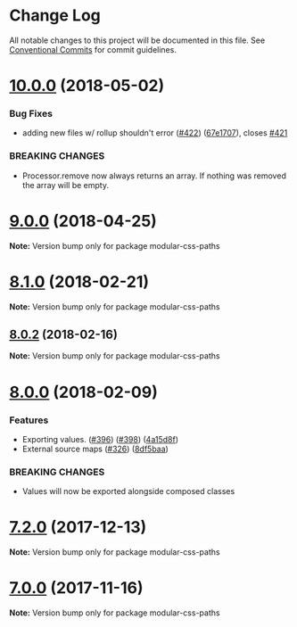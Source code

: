 # Change Log

All notable changes to this project will be documented in this file.
See [Conventional Commits](https://conventionalcommits.org) for commit guidelines.

<a name="10.0.0"></a>
# [10.0.0](https://github.com/tivac/modular-css/compare/v9.0.0...v10.0.0) (2018-05-02)


### Bug Fixes

* adding new files w/ rollup shouldn't error ([#422](https://github.com/tivac/modular-css/issues/422)) ([67e1707](https://github.com/tivac/modular-css/commit/67e1707)), closes [#421](https://github.com/tivac/modular-css/issues/421)


### BREAKING CHANGES

* Processor.remove now always returns an array. If
nothing was removed the array will be empty.





<a name="9.0.0"></a>
# [9.0.0](https://github.com/tivac/modular-css/compare/v8.2.0...v9.0.0) (2018-04-25)

**Note:** Version bump only for package modular-css-paths





<a name="8.1.0"></a>
# [8.1.0](https://github.com/tivac/modular-css/compare/v8.0.3...v8.1.0) (2018-02-21)




**Note:** Version bump only for package modular-css-paths

<a name="8.0.2"></a>
## [8.0.2](https://github.com/tivac/modular-css/compare/v8.0.0...v8.0.2) (2018-02-16)




**Note:** Version bump only for package modular-css-paths

<a name="8.0.0"></a>
# [8.0.0](https://github.com/tivac/modular-css/compare/v7.2.0...v8.0.0) (2018-02-09)


### Features

* Exporting values. ([#396](https://github.com/tivac/modular-css/issues/396)) ([#398](https://github.com/tivac/modular-css/issues/398)) ([4a15d8f](https://github.com/tivac/modular-css/commit/4a15d8f))
* External source maps ([#326](https://github.com/tivac/modular-css/issues/326)) ([8df5baa](https://github.com/tivac/modular-css/commit/8df5baa))


### BREAKING CHANGES

* Values will now be exported alongside composed classes




<a name="7.2.0"></a>
# [7.2.0](https://github.com/tivac/modular-css/compare/v7.1.0...v7.2.0) (2017-12-13)




**Note:** Version bump only for package modular-css-paths

<a name="7.0.0"></a>
# [7.0.0](https://github.com/tivac/modular-css/compare/v6.1.0...v7.0.0) (2017-11-16)




**Note:** Version bump only for package modular-css-paths
